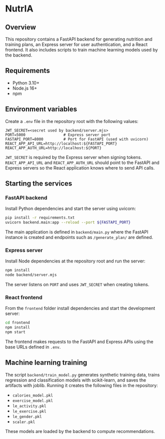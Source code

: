 # NutrIA

## Overview

This repository contains a FastAPI backend for generating nutrition and training plans, an Express server for user authentication, and a React frontend. It also includes scripts to train machine learning models used by the backend.

## Requirements

- Python 3.10+
- Node.js 16+
- npm

## Environment variables

Create a `.env` file in the repository root with the following values:

```
JWT_SECRET=<secret used by backend/server.mjs>
PORT=5000                 # Express server port
FASTAPI_PORT=8000         # Port for FastAPI (used with uvicorn)
REACT_APP_API_URL=http://localhost:${FASTAPI_PORT}
REACT_APP_AUTH_URL=http://localhost:${PORT}
```

`JWT_SECRET` is required by the Express server when signing tokens. `REACT_APP_API_URL` and `REACT_APP_AUTH_URL` should point to the FastAPI and Express servers so the React application knows where to send API calls.

## Starting the services

### FastAPI backend

Install Python dependencies and start the server using uvicorn:

```bash
pip install -r requirements.txt
uvicorn backend.main:app --reload --port ${FASTAPI_PORT}
```

The main application is defined in `backend/main.py` where the FastAPI instance is created and endpoints such as `/generate_plan/` are defined.

### Express server

Install Node dependencies at the repository root and run the server:

```bash
npm install
node backend/server.mjs
```

The server listens on `PORT` and uses `JWT_SECRET` when creating tokens.

### React frontend

From the `frontend` folder install dependencies and start the development server:

```bash
cd frontend
npm install
npm start
```

The frontend makes requests to the FastAPI and Express APIs using the base URLs defined in `.env`.

## Machine learning training

The script `backend/train_model.py` generates synthetic training data, trains regression and classification models with scikit-learn, and saves the artifacts with joblib. Running it creates the following files in the repository:

- `calories_model.pkl`
- `exercise_model.pkl`
- `le_activity.pkl`
- `le_exercise.pkl`
- `le_gender.pkl`
- `scaler.pkl`

These models are loaded by the backend to compute recommendations.

